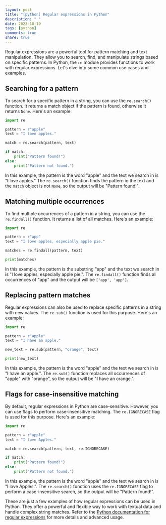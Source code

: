```yaml
---
layout: post
title: "[python] Regular expressions in Python"
description: " "
date: 2023-10-19
tags: [python]
comments: true
share: true
---
```


Regular expressions are a powerful tool for pattern matching and text manipulation. They allow you to search, find, and manipulate strings based on specific patterns. In Python, the `re` module provides functions to work with regular expressions. Let's dive into some common use cases and examples.

## Searching for a pattern

To search for a specific pattern in a string, you can use the `re.search()` function. It returns a match object if the pattern is found, otherwise it returns `None`. Here's an example:

```python
import re

pattern = r"apple"
text = "I love apples."

match = re.search(pattern, text)

if match:
    print("Pattern found!")
else:
    print("Pattern not found.")
```

In this example, the pattern is the word "apple" and the text we search in is "I love apples." The `re.search()` function finds the pattern in the text and the `match` object is not `None`, so the output will be "Pattern found!".

## Matching multiple occurrences

To find multiple occurrences of a pattern in a string, you can use the `re.findall()` function. It returns a list of all matches. Here's an example:

```python
import re

pattern = r"app"
text = "I love apples, especially apple pie."

matches = re.findall(pattern, text)

print(matches)
```

In this example, the pattern is the substring "app" and the text we search in is "I love apples, especially apple pie.". The `re.findall()` function finds all occurrences of "app" and the output will be `['app', 'app']`.

## Replacing pattern matches

Regular expressions can also be used to replace specific patterns in a string with new values. The `re.sub()` function is used for this purpose. Here's an example:

```python
import re

pattern = r"apple"
text = "I have an apple."

new_text = re.sub(pattern, "orange", text)

print(new_text)
```

In this example, the pattern is the word "apple" and the text we search in is "I have an apple.". The `re.sub()` function replaces all occurrences of "apple" with "orange", so the output will be "I have an orange.".

## Flags for case-insensitive matching

By default, regular expressions in Python are case-sensitive. However, you can use flags to perform case-insensitive matching. The `re.IGNORECASE` flag is used for this purpose. Here's an example:

```python
import re

pattern = r"apple"
text = "I love Apples."

match = re.search(pattern, text, re.IGNORECASE)

if match:
    print("Pattern found!")
else:
    print("Pattern not found.")
```

In this example, the pattern is the word "apple" and the text we search in is "I love Apples.". The `re.search()` function uses the `re.IGNORECASE` flag to perform a case-insensitive search, so the output will be "Pattern found!".

These are just a few examples of how regular expressions can be used in Python. They offer a powerful and flexible way to work with textual data and handle complex string matches. Refer to the [Python documentation for regular expressions](https://docs.python.org/3/library/re.html) for more details and advanced usage.